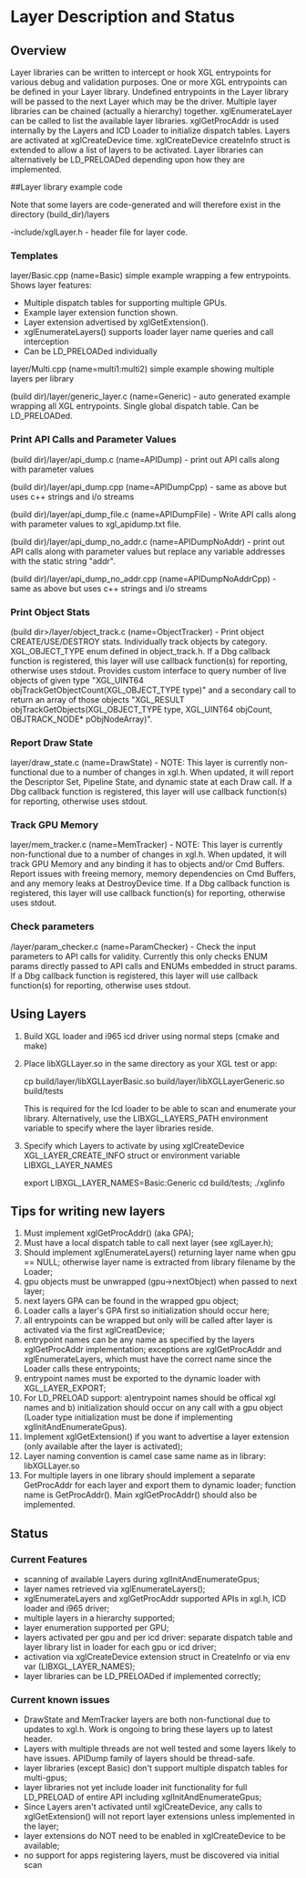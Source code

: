 # Layer Description and Status

## Overview

Layer libraries can be written to intercept or hook XGL entrypoints for various
debug and validation purposes.  One or more XGL entrypoints can be defined in your Layer
library.  Undefined entrypoints in the Layer library will be passed to the next Layer which
may be the driver.  Multiple layer libraries can be chained (actually a hierarchy) together.
xglEnumerateLayer can be called to list the available layer libraries.  xglGetProcAddr is
used internally by the Layers and ICD Loader to initialize dispatch tables. Layers are
activated at xglCreateDevice time. xglCreateDevice createInfo struct is extended to allow
a list of layers to be activated.  Layer libraries can alternatively be LD\_PRELOADed depending
upon how they are implemented.

##Layer library example code

Note that some layers are code-generated and will therefore exist in the directory (build_dir)/layers

-include/xglLayer.h  - header file for layer code.

### Templates
layer/Basic.cpp (name=Basic) simple example wrapping a few entrypoints. Shows layer features:
- Multiple dispatch tables for supporting multiple GPUs.
- Example layer extension function shown.
- Layer extension advertised by xglGetExtension().
- xglEnumerateLayers() supports loader layer name queries and call interception
- Can be LD\_PRELOADed individually

layer/Multi.cpp (name=multi1:multi2) simple example showing multiple layers per library
    
(build dir)/layer/generic_layer.c (name=Generic) - auto generated example wrapping all XGL entrypoints. Single global dispatch table. Can be LD\_PRELOADed.

### Print API Calls and Parameter Values
(build dir)/layer/api_dump.c (name=APIDump) - print out API calls along with parameter values

(build dir)/layer/api_dump.cpp (name=APIDumpCpp) - same as above but uses c++ strings and i/o streams

(build dir)/layer/api\_dump\_file.c (name=APIDumpFile) - Write API calls along with parameter values to xgl\_apidump.txt file.

(build dir)/layer/api\_dump\_no\_addr.c (name=APIDumpNoAddr) - print out API calls along with parameter values but replace any variable addresses with the static string "addr".

(build dir)/layer/api\_dump\_no\_addr.cpp (name=APIDumpNoAddrCpp) - same as above but uses c++ strings and i/o streams

### Print Object Stats
(build dir>/layer/object_track.c (name=ObjectTracker) - Print object CREATE/USE/DESTROY stats. Individually track objects by category. XGL\_OBJECT\_TYPE enum defined in object_track.h. If a Dbg callback function is registered, this layer will use callback function(s) for reporting, otherwise uses stdout. Provides custom interface to query number of live objects of given type  "XGL\_UINT64 objTrackGetObjectCount(XGL\_OBJECT\_TYPE type)" and a secondary call to return an array of those objects "XGL\_RESULT objTrackGetObjects(XGL\_OBJECT\_TYPE type, XGL\_UINT64 objCount, OBJTRACK\_NODE* pObjNodeArray)".

### Report Draw State
layer/draw\_state.c (name=DrawState) - NOTE: This layer is currently non-functional due to a number of changes in xgl.h. When updated, it will report the Descriptor Set, Pipeline State, and dynamic state at each Draw call. If a Dbg callback function is registered, this layer will use callback function(s) for reporting, otherwise uses stdout. 

### Track GPU Memory
layer/mem\_tracker.c (name=MemTracker) - NOTE: This layer is currently non-functional due to a number of changes in xgl.h. When updated, it will track GPU Memory and any binding it has to objects and/or Cmd Buffers. Report issues with freeing memory, memory dependencies on Cmd Buffers, and any memory leaks at DestroyDevice time. If a Dbg callback function is registered, this layer will use callback function(s) for reporting, otherwise uses stdout.

### Check parameters
<build dir>/layer/param_checker.c (name=ParamChecker) - Check the input parameters to API calls for validity. Currently this only checks ENUM params directly passed to API calls and ENUMs embedded in struct params. If a Dbg callback function is registered, this layer will use callback function(s) for reporting, otherwise uses stdout.

## Using Layers

1. Build XGL loader  and i965 icd driver using normal steps (cmake and make)
2. Place libXGLLayer<name>.so in the same directory as your XGL test or app:

    cp build/layer/libXGLLayerBasic.so build/layer/libXGLLayerGeneric.so build/tests

    This is required for the Icd loader to be able to scan and enumerate your library. Alternatively, use the LIBXGL\_LAYERS\_PATH environment variable to specify where the layer libraries reside.

3. Specify which Layers to activate by using 
xglCreateDevice XGL\_LAYER\_CREATE\_INFO struct or environment variable LIBXGL\_LAYER\_NAMES

    export LIBXGL\_LAYER\_NAMES=Basic:Generic
    cd build/tests; ./xglinfo

## Tips for writing new layers

1. Must implement xglGetProcAddr() (aka GPA);
2. Must have a local dispatch table to call next layer (see xglLayer.h);
3. Should implement xglEnumerateLayers() returning layer name when gpu == NULL; otherwise layer name is extracted from library filename by the Loader;
4. gpu objects must be unwrapped (gpu->nextObject) when passed to next layer;
5. next layers GPA can be found in the wrapped gpu object;
6. Loader calls a layer's GPA first  so initialization should occur here;
7. all entrypoints can be wrapped but only will be called after layer is activated
    via the first xglCreatDevice;
8. entrypoint names can be any name as specified by the layers xglGetProcAddr
    implementation; exceptions are xglGetProcAddr and xglEnumerateLayers,
    which must have the correct name since the Loader calls these entrypoints;
9. entrypoint names must be exported to the dynamic loader with XGL\_LAYER\_EXPORT;
10. For LD\_PRELOAD support: a)entrypoint names should be offical xgl names and
    b) initialization should occur on any call with a gpu object (Loader type
    initialization must be done if implementing xglInitAndEnumerateGpus).
11. Implement xglGetExtension() if you want to advertise a layer extension
    (only available after the layer is activated);
12. Layer naming convention is camel case same name as in library: libXGLLayer<name>.so
13. For multiple layers in one library should implement a separate GetProcAddr for each
    layer and export them to dynamic loader;  function name is <layerName>GetProcAddr().
    Main xglGetProcAddr() should also be implemented.

## Status

### Current Features

- scanning of available Layers during xglInitAndEnumerateGpus;
- layer names retrieved via xglEnumerateLayers();
- xglEnumerateLayers and xglGetProcAddr supported APIs in xgl.h, ICD loader and i965 driver;
- multiple layers in a hierarchy supported;
- layer enumeration supported per GPU;
- layers activated per gpu and per icd driver: separate  dispatch table and layer library list in loader for each gpu or icd driver;
- activation via xglCreateDevice extension struct in CreateInfo or via env var (LIBXGL\_LAYER\_NAMES);
- layer libraries can be LD\_PRELOADed if implemented correctly;

### Current known issues

- DrawState and MemTracker layers are both non-functional due to updates to xgl.h. Work is ongoing to bring these layers up to latest header.
- Layers with multiple threads are not well tested and some layers likely to have issues. APIDump family of layers should be thread-safe.
- layer libraries (except Basic) don't support multiple dispatch tables for multi-gpus;
- layer libraries not yet include loader init functionality for full LD\_PRELOAD of entire API including xglInitAndEnumerateGpus;
- Since Layers aren't activated until xglCreateDevice, any calls to xglGetExtension() will not report layer extensions unless implemented in the layer;
- layer extensions do NOT need to be enabled in xglCreateDevice to be available;
- no support for apps registering layers, must be discovered via initial scan

